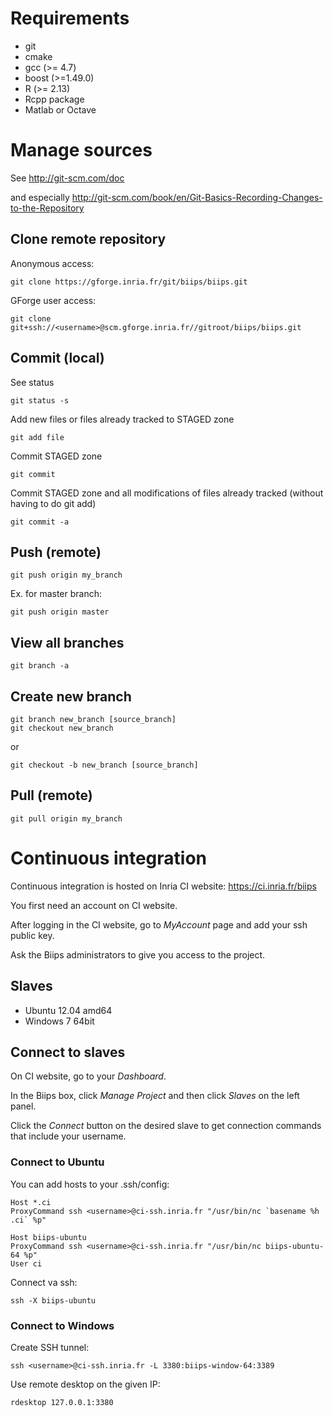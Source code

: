 Requirements
======================
* git
* cmake
* gcc (>= 4.7)
* boost (>=1.49.0)
* R (>= 2.13)
* Rcpp package
* Matlab or Octave

Manage sources
======================
See http://git-scm.com/doc

and especially
http://git-scm.com/book/en/Git-Basics-Recording-Changes-to-the-Repository

Clone remote repository
-----------------------
Anonymous access:

    git clone https://gforge.inria.fr/git/biips/biips.git
    
GForge user access:

    git clone git+ssh://<username>@scm.gforge.inria.fr//gitroot/biips/biips.git
    
Commit (local)
-----------------------

See status

    git status -s

Add new files or files already tracked to STAGED zone

    git add file

Commit STAGED zone

    git commit

Commit STAGED zone and all modifications of files already tracked (without having to do git add)

    git commit -a
    
Push (remote)
-----------------------

    git push origin my_branch

Ex. for master branch:

    git push origin master

View all branches
-----------------------

    git branch -a

Create new branch
-----------------------
    git branch new_branch [source_branch]
    git checkout new_branch

or 

    git checkout -b new_branch [source_branch]

Pull (remote)
-----------------------

    git pull origin my_branch

Continuous integration
==========================
Continuous integration is hosted on Inria CI website: https://ci.inria.fr/biips

You first need an account on CI website.

After logging in the CI website, go to *MyAccount* page and add your ssh public key.

Ask the Biips administrators to give you access to the project.

Slaves
--------------
* Ubuntu 12.04 amd64
* Windows 7 64bit

Connect to slaves
--------------
On CI website, go to your *Dashboard*.

In the Biips box, click *Manage Project* and then click *Slaves* on the left panel.

Click the *Connect* button on the desired slave to get connection commands that include your username.

### Connect to Ubuntu

You can add hosts to your .ssh/config:

    Host *.ci 
    ProxyCommand ssh <username>@ci-ssh.inria.fr "/usr/bin/nc `basename %h .ci` %p" 

    Host biips-ubuntu
    ProxyCommand ssh <username>@ci-ssh.inria.fr "/usr/bin/nc biips-ubuntu-64 %p"
    User ci

Connect va ssh:

    ssh -X biips-ubuntu
    

### Connect to Windows

Create SSH tunnel:

    ssh <username>@ci-ssh.inria.fr -L 3380:biips-window-64:3389
    
Use remote desktop on the given IP:

    rdesktop 127.0.0.1:3380
    
